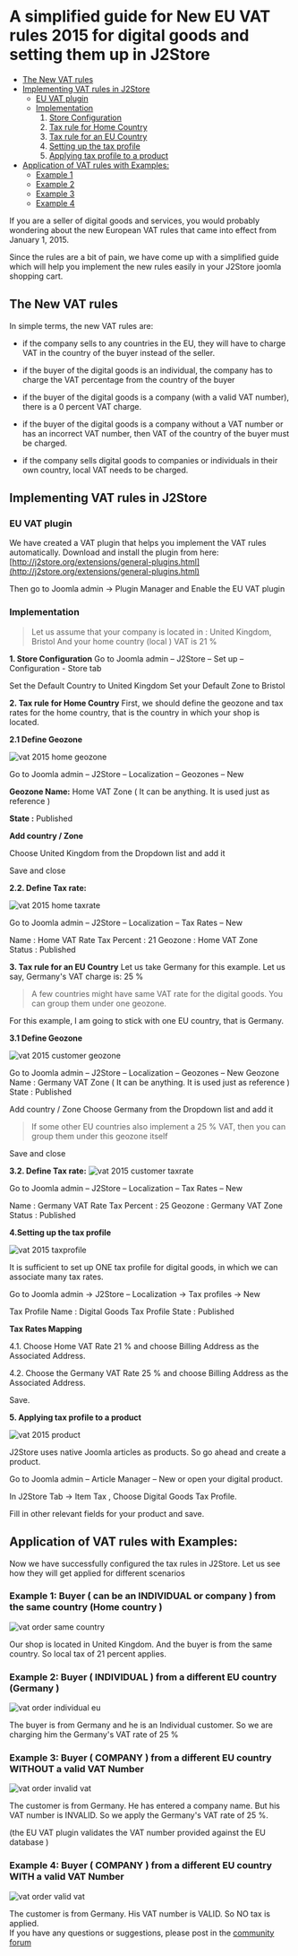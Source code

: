 # A simplified guide for New EU VAT rules 2015 for digital goods and setting them up in J2Store

* [The New VAT rules](#new_vat_rule)
* [Implementing VAT rules in J2Store](#implement_vat_rule)
	* [EU VAT plugin](#eu_vat_plugin)
	* [Implementation](#implementation)
		1. [Store Configuration](#store_config)
		2. [Tax rule for Home Country](#tax_rule_home)
		3. [Tax rule for an EU Country](#tax_rule_eu)
		4. [Setting up the tax profile](#setting_up_tax_profile)
		5. [Applying tax profile to a product](#apply_tax_profile)
* [Application of VAT rules with Examples:](#application_vat_example)
	* [Example 1](#ex_1)
	* [Example 2](#ex_2)
	* [Example 3](#ex_3)
	* [Example 4](#ex_4)

If you are a seller of digital goods and services, you would probably wondering about the new European VAT rules that came into effect from January 1, 2015.

Since the rules are a bit of pain, we have come up with a simplified guide which will help you implement the new rules easily in your J2Store joomla shopping cart.

<a name="new_vat_rule"></a>
## The New VAT rules

In simple terms, the new VAT rules are:

* if the company sells to any countries in the EU, they will have to charge VAT in the country of the buyer instead of the seller.

* if the buyer of the digital goods is an individual, the company has to charge the VAT percentage from the country of the buyer

* if the buyer of the digital goods is a company (with a valid VAT number), there is a 0 percent VAT charge.

* if the buyer of the digital goods is a company without a VAT number or has an incorrect VAT number, then VAT of the country of the buyer must be charged.

* if the company sells digital goods to companies or individuals in their own country, local VAT needs to be charged.
<a name="implement_vat_rule"></a>

## Implementing VAT rules in J2Store
<a name="eu_vat_plugin"></a>

### EU VAT plugin

We have created a VAT plugin that helps you implement the VAT rules automatically.
Download and install the plugin from here:
[http://j2store.org/extensions/general-plugins.html](http://j2store.org/extensions/general-plugins.html)

Then go to Joomla admin -> Plugin Manager and Enable the EU VAT plugin
<a name="implementation"></a>

### Implementation

>Let us assume that your company is located in : United Kingdom, Bristol
And your home country (local ) VAT is 21 %

<a name="store_config"></a>
**1. Store Configuration**
 Go to Joomla admin – J2Store – Set up – Configuration - Store tab
 
 Set the Default Country to United Kingdom
 Set your Default Zone to Bristol
 
<a name="tax_rule_home"></a>
**2. Tax rule for Home Country**
 First, we should define the geozone and tax rates for the home country, that is the country in which your shop is located.

 **2.1 Define Geozone**

![vat 2015 home geozone](./assets/images/vat_2015_home_geozone.png)

Go to Joomla admin – J2Store – Localization – Geozones – New        

 **Geozone Name:** Home VAT Zone ( It can be anything. It is used just as reference )    
 
   **State :** Published

   **Add country / Zone**

   Choose United Kingdom from the Dropdown list and add it

   Save and close

 **2.2. Define Tax rate:**

![vat 2015 home taxrate](./assets/images/vat_2015_home_taxrate.png)

Go to Joomla admin – J2Store – Localization – Tax Rates – New
        
Name        : Home VAT Rate
Tax Percent    : 21
Geozone     :  Home VAT Zone    
Status     : Published
<a name="tax_rule_eu"></a>

**3. Tax rule for an EU Country**
 Let us take Germany for this example.   Let us say, Germany's VAT charge is:  25 %
 >A few countries might have same VAT rate for the digital goods. You can group them under one geozone.
 
 For this example, I am going to stick with one EU country, that is Germany.

  **3.1 Define Geozone**
  
![vat 2015 customer geozone](./assets/images/vat_2015_customer_geozone.png)

   Go to Joomla admin – J2Store – Localization – Geozones – New
   Geozone Name : Germany VAT Zone ( It can be anything. It is used just as reference )
    State : Published

   Add country / Zone
    Choose Germany from the Dropdown list and add it
>If some other EU countries also implement a 25 % VAT, then you can group them under this geozone itself

   Save and close

   **3.2. Define Tax rate:**
![vat 2015 customer taxrate](./assets/images/vat_2015_customer_taxrate.png)

   Go to Joomla admin – J2Store – Localization – Tax Rates – New

   Name        : Germany VAT Rate
   Tax Percent    : 25
   Geozone     :  Germany VAT Zone
   Status     : Published
   
<a name="setting_up_tax_profile"></a>
**4.Setting up the tax profile**

![vat 2015 taxprofile](./assets/images/vat_2015_taxprofile.png)

It is sufficient to set up ONE tax profile for digital goods, in which we can associate many tax rates.

Go to Joomla admin → J2Store – Localization → Tax profiles → New
    
Tax Profile Name    : Digital Goods Tax Profile
State            : Published

**Tax Rates Mapping**
    
  4.1. Choose Home VAT Rate 21 %  and choose Billing Address as the Associated Address.

  4.2. Choose the Germany VAT Rate 25 %  and choose Billing Address as the Associated Address.

  Save.
  <a name="apply_tax_profile"></a>

**5. Applying tax profile to a product**

![vat 2015 product](./assets/images/vat_2015_product.png)

J2Store uses native Joomla articles as products. So go ahead and create a product.

Go to Joomla admin – Article Manager – New or open your digital product.
    
In J2Store Tab → Item Tax , Choose Digital Goods Tax Profile.


Fill in other relevant fields for your product and save.
<a name="application_vat_example"></a>

## Application of VAT rules with Examples:

Now we have successfully configured the tax rules in J2Store. Let us see how they will get applied for different scenarios
<a name="ex_1"></a>

### Example 1: Buyer  ( can be an INDIVIDUAL or company ) from the same country (Home country )

![vat order same country](./assets/images/vat_order_same_country.png)

Our shop is located in United Kingdom. And the buyer is from the same country. So local tax of 21 percent applies.
<a name="ex_2"></a>

### Example 2: Buyer ( INDIVIDUAL ) from a different EU country (Germany )

![vat order individual eu](./assets/images/vat_order_individual_eu.png)

The buyer is from Germany and he is an Individual customer. So we are charging him the Germany's VAT rate of 25 %
<a name="ex_3"></a>
 
### Example 3: Buyer ( COMPANY ) from a different EU country WITHOUT a valid VAT Number

![vat order invalid vat](./assets/images/vat_order_invalid_vat.png)

The customer is from Germany. He has entered a company name. But his VAT number is INVALID.  So we apply the Germany's VAT rate of 25 %.

(the EU VAT plugin validates the VAT number provided against the EU database )
<a name="ex_4"></a>

### Example 4: Buyer ( COMPANY ) from a different EU country WITH a valid VAT Number

![vat order valid vat](./assets/images/vat_order_valid_vat.png)

The customer is from Germany.  His VAT number is VALID.  So NO tax is applied.
<br>
If you have any questions or suggestions, please post in the [community forum](http://j2store.org/forum/index.html)
